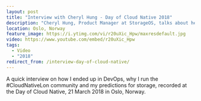 ```yaml
---
layout: post
title: "Interview with Cheryl Hung - Day of Cloud Native 2018"
description: "Cheryl Hung, Product Manager at StorageOS, talks about her journey into DevOps and predictions for cloud native storage."
location: Oslo, Norway
feature_image: https://i.ytimg.com/vi/r20uXic_Hpw/maxresdefault.jpg
video: https://www.youtube.com/embed/r20uXic_Hpw
tags:
  - Video
  - "2018"
redirect_from: /interview-day-of-cloud-native/
---
```


A quick interview on how I ended up in DevOps, why I run the #CloudNativeLon community and my predictions for storage, recorded at the Day of Cloud Native, 21 March 2018 in Oslo, Norway.
